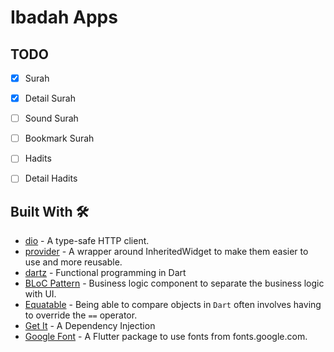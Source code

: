 # Ibadah Apps


## TODO 
- [x] Surah 
- [x] Detail Surah
- [ ] Sound Surah
- [ ] Bookmark Surah
- [ ] Hadits
- [ ] Detail Hadits


## Built With 🛠
* [dio](https://pub.dev/packages/dio) - A type-safe HTTP client.
* [provider](https://pub.dev/packages/provider) - A wrapper around InheritedWidget to make them easier to use and more reusable.
* [dartz](https://pub.dev/packages/dartz) - Functional programming in Dart
* [BLoC Pattern](https://bloclibrary.dev/) - Business logic component to separate the business logic with UI.
* [Equatable](https://pub.dev/packages/equatable) - Being able to compare objects in `Dart` often involves having to override the `==` operator.
* [Get It](https://pub.dev/packages/get_it) - A Dependency Injection
* [Google Font](https://pub.dev/packages/google_fonts) - A Flutter package to use fonts from fonts.google.com.
